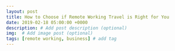 ```yaml
---
layout: post
title: How to Choose if Remote Working Travel is Right for You
date: 2019-02-18 05:00:00 +0000
description: # Add post description (optional)
img:  # Add image post (optional)
tags: [remote working, business] # add tag
---
```

